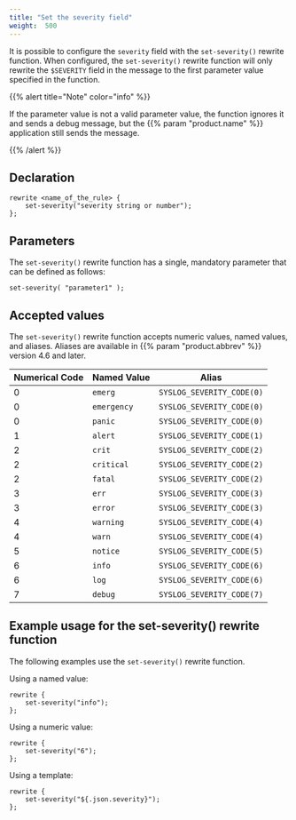 ```yaml
---
title: "Set the severity field"
weight:  500
---
```

<!-- DISCLAIMER: This file is based on the syslog-ng Open Source Edition documentation https://github.com/balabit/syslog-ng-ose-guides/commit/2f4a52ee61d1ea9ad27cb4f3168b95408fddfdf2 and is used under the terms of The syslog-ng Open Source Edition Documentation License. The file has been modified by Axoflow. -->

It is possible to configure the `severity` field with the `set-severity()` rewrite function. When configured, the `set-severity()` rewrite function will only rewrite the `$SEVERITY` field in the message to the first parameter value specified in the function.

{{% alert title="Note" color="info" %}}

If the parameter value is not a valid parameter value, the function ignores it and sends a debug message, but the {{% param "product.name" %}} application still sends the message.

{{% /alert %}}

## Declaration

```shell
rewrite <name_of_the_rule> {
    set-severity("severity string or number");
};
```

## Parameters

The `set-severity()` rewrite function has a single, mandatory parameter that can be defined as follows:

```shell
set-severity( "parameter1" );
```

## Accepted values

The `set-severity()` rewrite function accepts numeric values, named values, and aliases. Aliases are available in  {{% param "product.abbrev" %}} version 4.6 and later.

| Numerical Code | Named Value | Alias                                 |
| -------------- | ------------| ------------------------------------- |
| 0 | `emerg` | `SYSLOG_SEVERITY_CODE(0)` |
| 0 | `emergency` | `SYSLOG_SEVERITY_CODE(0)` |
| 0 | `panic` | `SYSLOG_SEVERITY_CODE(0)` |
| 1 | `alert` | `SYSLOG_SEVERITY_CODE(1)` |
| 2 | `crit` | `SYSLOG_SEVERITY_CODE(2)` |
| 2 | `critical` | `SYSLOG_SEVERITY_CODE(2)` |
| 2 | `fatal` | `SYSLOG_SEVERITY_CODE(2)` |
| 3 | `err` | `SYSLOG_SEVERITY_CODE(3)` |
| 3 | `error` | `SYSLOG_SEVERITY_CODE(3)` |
| 4 | `warning` | `SYSLOG_SEVERITY_CODE(4)` |
| 4 | `warn` | `SYSLOG_SEVERITY_CODE(4)` |
| 5 | `notice` | `SYSLOG_SEVERITY_CODE(5)` |
| 6 | `info` | `SYSLOG_SEVERITY_CODE(6)` |
| 6 | `log` | `SYSLOG_SEVERITY_CODE(6)` |
| 7 | `debug` | `SYSLOG_SEVERITY_CODE(7)` |

## Example usage for the set-severity() rewrite function

The following examples use the `set-severity()` rewrite function.

Using a named value:

```shell
rewrite {
    set-severity("info");
};
```

Using a numeric value:

```shell
rewrite {
    set-severity("6");
};
```

Using a template:

```shell
rewrite {
    set-severity("${.json.severity}");
};
```
